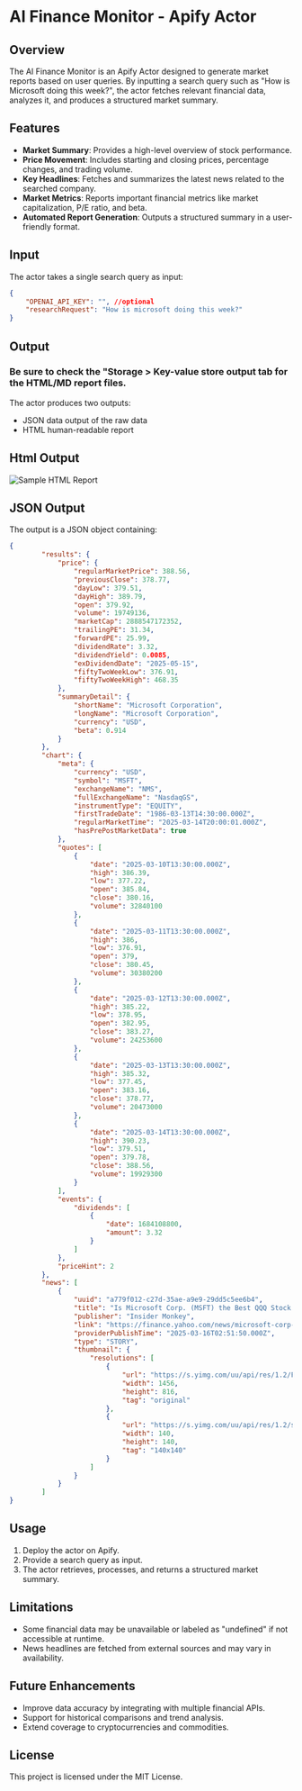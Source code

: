 # AI Finance Monitor - Apify Actor

## Overview
The AI Finance Monitor is an Apify Actor designed to generate market reports based on user queries. By inputting a search query such as "How is Microsoft doing this week?", the actor fetches relevant financial data, analyzes it, and produces a structured market summary.

## Features
- **Market Summary**: Provides a high-level overview of stock performance.
- **Price Movement**: Includes starting and closing prices, percentage changes, and trading volume.
- **Key Headlines**: Fetches and summarizes the latest news related to the searched company.
- **Market Metrics**: Reports important financial metrics like market capitalization, P/E ratio, and beta.
- **Automated Report Generation**: Outputs a structured summary in a user-friendly format.

## Input
The actor takes a single search query as input:
```json
{
    "OPENAI_API_KEY": "", //optional
    "researchRequest": "How is microsoft doing this week?"
}
```

## Output
### Be sure to check the "Storage > Key-value store output tab for the HTML/MD report files.
The actor produces two outputs:
- JSON data output of the raw data
- HTML human-readable report 

## Html Output
![Sample HTML Report](sample_report.png)

## JSON Output
The output is a JSON object containing:
```json
{
		"results": {
			"price": {
				"regularMarketPrice": 388.56,
				"previousClose": 378.77,
				"dayLow": 379.51,
				"dayHigh": 389.79,
				"open": 379.92,
				"volume": 19749136,
				"marketCap": 2888547172352,
				"trailingPE": 31.34,
				"forwardPE": 25.99,
				"dividendRate": 3.32,
				"dividendYield": 0.0085,
				"exDividendDate": "2025-05-15",
				"fiftyTwoWeekLow": 376.91,
				"fiftyTwoWeekHigh": 468.35
			},
			"summaryDetail": {
				"shortName": "Microsoft Corporation",
				"longName": "Microsoft Corporation",
				"currency": "USD",
				"beta": 0.914
			}
		},
		"chart": {
			"meta": {
				"currency": "USD",
				"symbol": "MSFT",
				"exchangeName": "NMS",
				"fullExchangeName": "NasdaqGS",
				"instrumentType": "EQUITY",
				"firstTradeDate": "1986-03-13T14:30:00.000Z",
				"regularMarketTime": "2025-03-14T20:00:01.000Z",
				"hasPrePostMarketData": true
			},
			"quotes": [
				{
					"date": "2025-03-10T13:30:00.000Z",
					"high": 386.39,
					"low": 377.22,
					"open": 385.84,
					"close": 380.16,
					"volume": 32840100
				},
				{
					"date": "2025-03-11T13:30:00.000Z",
					"high": 386,
					"low": 376.91,
					"open": 379,
					"close": 380.45,
					"volume": 30380200
				},
				{
					"date": "2025-03-12T13:30:00.000Z",
					"high": 385.22,
					"low": 378.95,
					"open": 382.95,
					"close": 383.27,
					"volume": 24253600
				},
				{
					"date": "2025-03-13T13:30:00.000Z",
					"high": 385.32,
					"low": 377.45,
					"open": 383.16,
					"close": 378.77,
					"volume": 20473000
				},
				{
					"date": "2025-03-14T13:30:00.000Z",
					"high": 390.23,
					"low": 379.51,
					"open": 379.78,
					"close": 388.56,
					"volume": 19929300
				}
			],
			"events": {
				"dividends": [
					{
						"date": 1684108800,
						"amount": 3.32
					}
				]
			},
			"priceHint": 2
		},
		"news": [
			{
				"uuid": "a779f012-c27d-35ae-a9e9-29dd5c5ee6b4",
				"title": "Is Microsoft Corp. (MSFT) the Best QQQ Stock to Invest in Now?",
				"publisher": "Insider Monkey",
				"link": "https://finance.yahoo.com/news/microsoft-corp-msft-best-qqq-025150139.html",
				"providerPublishTime": "2025-03-16T02:51:50.000Z",
				"type": "STORY",
				"thumbnail": {
					"resolutions": [
						{
							"url": "https://s.yimg.com/uu/api/res/1.2/FPV7LMJx9t7xViBmxMrZWw--~B/aD04MTY7dz0xNDU2O2FwcGlkPXl0YWNoeW9u/https://media.zenfs.com/en/insidermonkey.com/ae3cb2a93ad8e5ddf6f94148e71f74b9",
							"width": 1456,
							"height": 816,
							"tag": "original"
						},
						{
							"url": "https://s.yimg.com/uu/api/res/1.2/snE9DwM_Mhbq41k5r0NVHA--~B/Zmk9ZmlsbDtoPTE0MDtweW9mZj0wO3c9MTQwO2FwcGlkPXl0YWNoeW9u/https://media.zenfs.com/en/insidermonkey.com/ae3cb2a93ad8e5ddf6f94148e71f74b9",
							"width": 140,
							"height": 140,
							"tag": "140x140"
						}
					]
				}
			}
		]
}
```

## Usage
1. Deploy the actor on Apify.
2. Provide a search query as input.
3. The actor retrieves, processes, and returns a structured market summary.

## Limitations
- Some financial data may be unavailable or labeled as "undefined" if not accessible at runtime.
- News headlines are fetched from external sources and may vary in availability.

## Future Enhancements
- Improve data accuracy by integrating with multiple financial APIs.
- Support for historical comparisons and trend analysis.
- Extend coverage to cryptocurrencies and commodities.

## License
This project is licensed under the MIT License.

